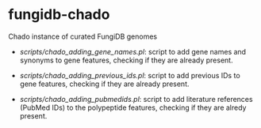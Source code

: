 # fungidb-chado
Chado instance of curated FungiDB genomes

* *scripts/chado_adding_gene_names.pl*: script to add gene names and synonyms to gene features, checking if they are already present.

* *scripts/chado_adding_previous_ids.pl*: script to add previous IDs to gene features, checking if they are already present.

* *scripts/chado_adding_pubmedids.pl*: script to add literature references (PubMed IDs) to the polypeptide features, checking if they are alredy present. 